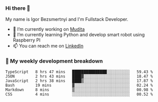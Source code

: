 ### Hi there 👋

My name is Igor Bezsmertnyi and I'm Fullstack Developer.

- 🔭 I’m currently working on [Mudita](https://mudita.com/)
- 🌱 I’m currently learning Python and develop smart robot using Raspberry PI
- 📫 You can reach me on [LinkedIn](https://www.linkedin.com/in/igor-bezsmertnyi-529522114/)

### 🧮 My weekly development breakdown
<!--START_SECTION:waka-->

```text
TypeScript   8 hrs 47 mins   ███████████████░░░░░░░░░░   59.43 %
JSON         2 hrs 43 mins   ████▓░░░░░░░░░░░░░░░░░░░░   18.47 %
JavaScript   2 hrs 38 mins   ████▒░░░░░░░░░░░░░░░░░░░░   17.87 %
Bash         19 mins         ▓░░░░░░░░░░░░░░░░░░░░░░░░   02.24 %
Markdown     8 mins          ▒░░░░░░░░░░░░░░░░░░░░░░░░   00.98 %
CSS          4 mins          ░░░░░░░░░░░░░░░░░░░░░░░░░   00.52 %
```

<!--END_SECTION:waka-->

<!--
**igorbezsmertnyi/igorbezsmertnyi** is a ✨ _special_ ✨ repository because its `README.md` (this file) appears on your GitHub profile.

Here are some ideas to get you started:

- 🔭 I’m currently working on ...
- 🌱 I’m currently learning ...
- 👯 I’m looking to collaborate on ...
- 🤔 I’m looking for help with ...
- 💬 Ask me about ...
- 📫 How to reach me: ...
- 😄 Pronouns: ...
- ⚡ Fun fact: ...
-->
